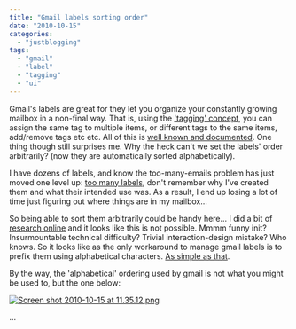```yaml
---
title: "Gmail labels sorting order"
date: "2010-10-15"
categories: 
  - "justblogging"
tags: 
  - "gmail"
  - "label"
  - "tagging"
  - "ui"
---
```


Gmail's labels are great for they let you organize your constantly growing mailbox in a non-final way. That is, using the ['tagging' concept](http://en.wikipedia.org/wiki/Tag_(metadata)), you can assign the same tag to multiple items, or different tags to the same items, add/remove tags etc etc. All of this is [well known and documented](http://www.gilsmethod.com/using-gmails-new-label-management-feature#top). One thing though still surprises me. Why the heck can't we set the labels' order arbitrarily? (now they are automatically sorted alphabetically).

I have dozens of labels, and know the too-many-emails problem has just moved one level up: [too many labels](http://groups.google.com/group/gmail-labs-help-remove-labels-from-subjects/browse_thread/thread/156bd401a0f92402?pli=1), don't remember why I've created them and what their intended use was. As a result, I end up losing a lot of time just figuring out where things are in my mailbox...

So being able to sort them arbitrarily could be handy here... I did a bit of [research online](http://www.google.com/#hl=en&expIds=17259,24683,24815,26637,27045&sugexp=ldymls&xhr=t&q=gmail+sorting+labels&cp=20&pf=p&sclient=psy&aq=f&aqi=g4g-o1&aql=&oq=gmail+sorting+labels&gs_rfai=&pbx=1&fp=8ef567fbf90c3874) and it looks like this is not possible. Mmmm funny init? Insurmountable technical difficulty? Trivial interaction-design mistake? Who knows. So it looks like as the only workaround to manage gmail labels is to prefix them using alphabetical characters. [As simple as that](http://www.jeetblog.com/trick-to-manage-gmail-labels/).

By the way, the 'alphabetical' ordering used by gmail is not what you might be used to, but the one below:

[![Screen shot 2010-10-15 at 11.35.12.png](/media/static/blog_img/Screen-shot-2010-10-15-at-11.35.12.png)](http://www.michelepasin.org/blog/wp-content/uploads/2010/10/Screen-shot-2010-10-15-at-11.35.12.png)

...
